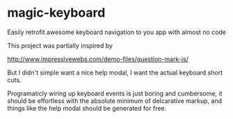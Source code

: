 magic-keyboard
==============

Easily retrofit awesome keyboard navigation to you app with almost no code


This project was partially inspired by 

http://www.impressivewebs.com/demo-files/question-mark-js/

But I didn't simple want a nice help modal, I want the actual keyboard short cuts.

Programaticly wiring up keyboard events is just boring and cumbersome, it should be effortless with the absolute minimum of delcarative markup, and things like the help modal should be generated for free.


